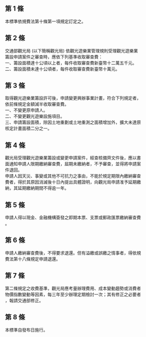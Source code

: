 第 1 條
-------
本標準依規費法第十條第一項規定訂定之。

第 2 條
-------
交通部觀光局 (以下簡稱觀光局) 依觀光遊樂業管理規則受理觀光遊樂業  
籌設申請案件之審查時，應依下列基準收取審查費：  
一、籌設面積達十公頃以上者，每件收取審查費新臺幣十二萬五千元。  
二、籌設面積未達十公頃者，每件收取審查費新臺幣十萬元。

第 3 條
-------
取得觀光遊樂業籌設許可後，申請變更興辦事業計畫，符合下列規定者，  
依前條規定金額減半收取審查費。  
一、不變更原申請人。  
二、不變更觀光遊樂設施項目。  
三、申請籌設面積，除因土地重劃或土地重測之面積增加外，擴大未達原  
    核定計畫面積二分之一。

第 4 條
-------
觀光局受理觀光遊樂業籌設或變更申請案件，經查核備齊文件後，應以書  
面通知申請人限期繳納審查費，屆期未繳納者，不予審查，並得將申請案  
件退回。  
申請人因天災、事變或其他不可抗力之事由，不能於規定期限內繳納審查  
費者，得於其原因消滅後十日內提出具體證明，向觀光局申請准予延期繳  
納，其延期繳納期間不得逾一年。

第 5 條
-------
申請人得以現金、金融機構簽發之即期本票、支票或郵政匯票繳納審查費  
。

第 6 條
-------
申請人繳納審查費後，不得要求退還。但有溢繳或誤繳之情事者，得依規  
費法第十八條規定申請退還。

第 7 條
-------
第二條規定之收費基準，觀光局應考量辦理費用、成本變動趨勢或消費者  
物價指數變動等因素，每三年至少辦理定期檢討一次；其有修正之必要者  
，報請交通部修正。

第 8 條
-------
本標準自發布日施行。

